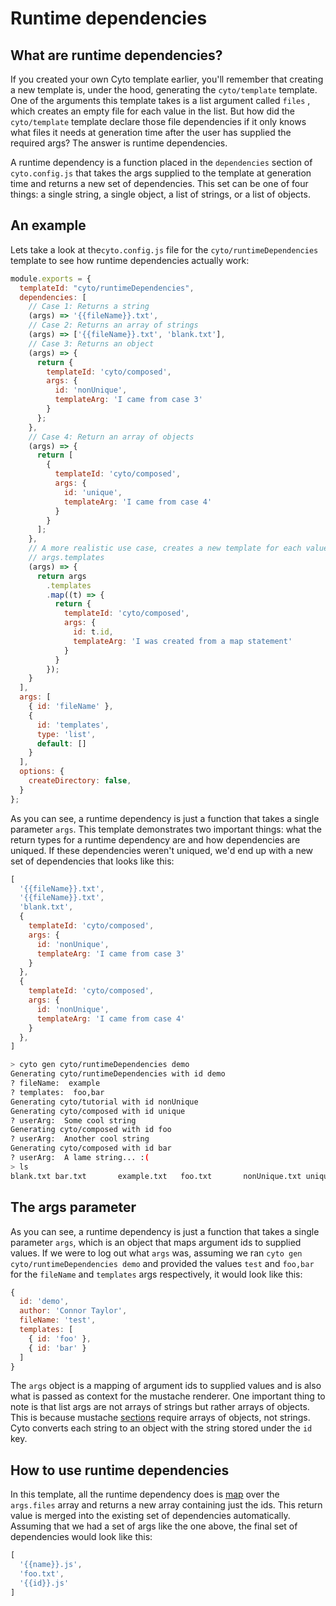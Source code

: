 # Runtime dependencies

## What are runtime dependencies?
If you created your own Cyto template earlier, you'll remember that creating a new template is, under the hood, generating the `cyto/template` template. One of the arguments this template takes is a list argument called `files` , which creates an empty file for each value in the list. But how did the `cyto/template` template declare those file dependencies if it only knows what files it needs at generation time after the user has supplied the required args? The answer is runtime dependencies.

A runtime dependency is a function placed in the `dependencies` section of `cyto.config.js` that takes the args supplied to the template at generation time and returns a new set of dependencies. This set can be one of four things: a single string, a single object, a list of strings, or a list of objects.

## An example
Lets take a look at the`cyto.config.js` file for the  `cyto/runtimeDependencies` template to see how runtime dependencies actually work:

```js
module.exports = {
  templateId: "cyto/runtimeDependencies",
  dependencies: [
    // Case 1: Returns a string
    (args) => '{{fileName}}.txt',
    // Case 2: Returns an array of strings
    (args) => ['{{fileName}}.txt', 'blank.txt'],
    // Case 3: Returns an object
    (args) => {
      return {
        templateId: 'cyto/composed',
        args: {
          id: 'nonUnique',
          templateArg: 'I came from case 3'
        }
      };
    },
    // Case 4: Return an array of objects
    (args) => {
      return [
        {
          templateId: 'cyto/composed',
          args: {
            id: 'unique',
            templateArg: 'I came from case 4'
          }
        }
      ];
    },
    // A more realistic use case, creates a new template for each value in
    // args.templates
    (args) => {
      return args
        .templates
        .map((t) => {
          return {
            templateId: 'cyto/composed',
            args: {
              id: t.id,
              templateArg: 'I was created from a map statement'
            }
          }
        });
    }
  ],
  args: [
    { id: 'fileName' },
    {
      id: 'templates',
      type: 'list',
      default: []
    }
  ],
  options: {
    createDirectory: false,
  }
};
```

As you can see, a runtime dependency is just a function that takes a single parameter `args`.  This template demonstrates two important things: what the return types for a runtime dependency are and how dependencies are uniqued. If these dependencies weren't uniqued, we'd end up with a new set of dependencies that looks like this:

```js
[
  '{{fileName}}.txt',
  '{{fileName}}.txt',
  'blank.txt',
  {
    templateId: 'cyto/composed',
    args: {
      id: 'nonUnique',
      templateArg: 'I came from case 3'
    }
  },
  {
    templateId: 'cyto/composed',
    args: {
      id: 'nonUnique',
      templateArg: 'I came from case 4'
    }
  },
]
```

```bash
> cyto gen cyto/runtimeDependencies demo
Generating cyto/runtimeDependencies with id demo
? fileName:  example
? templates:  foo,bar
Generating cyto/tutorial with id nonUnique
Generating cyto/composed with id unique
? userArg:  Some cool string
Generating cyto/composed with id foo
? userArg:  Another cool string
Generating cyto/composed with id bar
? userArg:  A lame string... :(
> ls
blank.txt bar.txt       example.txt   foo.txt       nonUnique.txt unique.txt
```

## The args parameter

As you can see, a runtime dependency is just a function that takes a single parameter `args`, which is an object that maps argument ids to supplied values. If we were to log out what `args` was, assuming we ran `cyto gen cyto/runtimeDependencies demo` and provided the values `test` and `foo,bar` for the `fileName` and `templates` args respectively, it would look like this:
```js
{
  id: 'demo',
  author: 'Connor Taylor',
  fileName: 'test',
  templates: [
    { id: 'foo' },
    { id: 'bar' }
  ]
}
```

The `args` object is a mapping of argument ids to supplied values and is also what is passed as context for the mustache renderer. One important thing to note is that list args are not arrays of strings but rather arrays of objects. This is because mustache [sections](http://mustache.github.io/mustache.5.html#Sections) require arrays of objects, not strings. Cyto converts each string to an object with the string stored under the `id` key.

## How to use runtime dependencies
In this template, all the runtime dependency does is [map](https://developer.mozilla.org/en-US/docs/Web/JavaScript/Reference/Global_Objects/Array/map) over the `args.files` array and returns a new array containing just the ids. This return value is merged into the existing set of dependencies automatically. Assuming that we had a set of args like the one above, the final set of dependencies would look like this:

```js
[
  '{{name}}.js',
  'foo.txt',
  '{{id}}.js'
]
```
